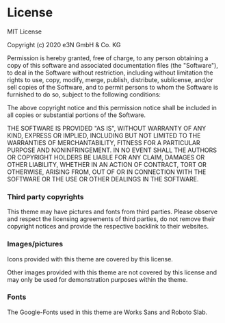 # License

MIT License

Copyright (c) 2020 e3N GmbH & Co. KG

Permission is hereby granted, free of charge, to any person obtaining a copy
of this software and associated documentation files (the "Software"), to deal
in the Software without restriction, including without limitation the rights
to use, copy, modify, merge, publish, distribute, sublicense, and/or sell
copies of the Software, and to permit persons to whom the Software is
furnished to do so, subject to the following conditions:

The above copyright notice and this permission notice shall be included in all
copies or substantial portions of the Software.

THE SOFTWARE IS PROVIDED "AS IS", WITHOUT WARRANTY OF ANY KIND, EXPRESS OR
IMPLIED, INCLUDING BUT NOT LIMITED TO THE WARRANTIES OF MERCHANTABILITY,
FITNESS FOR A PARTICULAR PURPOSE AND NONINFRINGEMENT. IN NO EVENT SHALL THE
AUTHORS OR COPYRIGHT HOLDERS BE LIABLE FOR ANY CLAIM, DAMAGES OR OTHER
LIABILITY, WHETHER IN AN ACTION OF CONTRACT, TORT OR OTHERWISE, ARISING FROM,
OUT OF OR IN CONNECTION WITH THE SOFTWARE OR THE USE OR OTHER DEALINGS IN THE
SOFTWARE.

### Third party copyrights
This theme may have pictures and fonts from third parties.
Please observe and respect the licensing agreements of third parties, do not remove their copyright notices and provide the respective backlink to their websites.

### Images/pictures

Icons provided with this theme are covered by this license.

Other images provided with this theme are not covered by this license and may only be used for demonstration purposes within the theme.


### Fonts

The Google-Fonts used in this theme are Works Sans and Roboto Slab.
